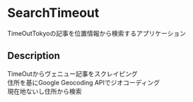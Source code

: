 SearchTimeout
===============

TimeOutTokyoの記事を位置情報から検索するアプリケーション

## Description
TimeOutからヴェニュー記事をスクレイピング  
住所を基にGoogle Geocoding APIでジオコーディング  
現在地ないし住所から検索  

